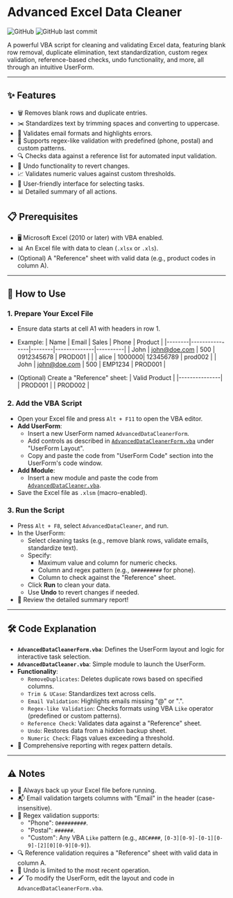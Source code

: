 # Advanced Excel Data Cleaner

![GitHub](https://img.shields.io/badge/license-MIT-blue.svg) ![GitHub last commit](https://img.shields.io/github/last-commit/hhai93/Advanced-Excel-Data-Cleaner)

A powerful VBA script for cleaning and validating Excel data, featuring blank row removal, duplicate elimination, text standardization, custom regex validation, reference-based checks, undo functionality, and more, all through an intuitive UserForm.

---

## ✨ Features
- 🗑️ Removes blank rows and duplicate entries.
- ✂️ Standardizes text by trimming spaces and converting to uppercase.
- 📧 Validates email formats and highlights errors.
- 📱 Supports regex-like validation with predefined (phone, postal) and custom patterns.
- 🔍 Checks data against a reference list for automated input validation.
- 🔄 Undo functionality to revert changes.
- 📈 Validates numeric values against custom thresholds.
- 🎨 User-friendly interface for selecting tasks.
- 📊 Detailed summary of all actions.

## 📋 Prerequisites
- 🖥️ Microsoft Excel (2010 or later) with VBA enabled.
- 📊 An Excel file with data to clean (`.xlsx` or `.xls`).
- (Optional) A "Reference" sheet with valid data (e.g., product codes in column A).

---

## 🚀 How to Use

### 1. Prepare Your Excel File
- Ensure data starts at cell A1 with headers in row 1.
- Example:
  | Name   | Email          | Sales  | Phone        | Product  |
  |--------|----------------|--------|--------------|----------|
  | John   | john@doe.com   | 500    | 0912345678   | PROD001  |
  |        | alice          | 1000000| 123456789    | prod002  |
  | John   | john@doe.com   | 500    | EMP1234      | PROD001  |

- (Optional) Create a "Reference" sheet:
  | Valid Product |
  |---------------|
  | PROD001       |
  | PROD002       |

### 2. Add the VBA Script
- Open your Excel file and press `Alt + F11` to open the VBA editor.
- **Add UserForm**:
  - Insert a new UserForm named `AdvancedDataCleanerForm`.
  - Add controls as described in [`AdvancedDataCleanerForm.vba`](AdvancedDataCleanerForm.vb) under "UserForm Layout".
  - Copy and paste the code from "UserForm Code" section into the UserForm's code window.
- **Add Module**:
  - Insert a new module and paste the code from [`AdvancedDataCleaner.vba`](AdvancedDataCleaner.vba).
- Save the Excel file as `.xlsm` (macro-enabled).

### 3. Run the Script
- Press `Alt + F8`, select `AdvancedDataCleaner`, and run.
- In the UserForm:
  - Select cleaning tasks (e.g., remove blank rows, validate emails, standardize text).
  - Specify:
    - Maximum value and column for numeric checks.
    - Column and regex pattern (e.g., `0#########` for phone).
    - Column to check against the "Reference" sheet.
  - Click **Run** to clean your data.
  - Use **Undo** to revert changes if needed.
- 🎉 Review the detailed summary report!

---

## 🛠️ Code Explanation
- **`AdvancedDataCleanerForm.vba`**: Defines the UserForm layout and logic for interactive task selection.
- **`AdvancedDataCleaner.vba`**: Simple module to launch the UserForm.
- **Functionality**:
  - `RemoveDuplicates`: Deletes duplicate rows based on specified columns.
  - `Trim & UCase`: Standardizes text across cells.
  - `Email Validation`: Highlights emails missing "@" or ".".
  - `Regex-like Validation`: Checks formats using VBA `Like` operator (predefined or custom patterns).
  - `Reference Check`: Validates data against a "Reference" sheet.
  - `Undo`: Restores data from a hidden backup sheet.
  - `Numeric Check`: Flags values exceeding a threshold.
- 🔄 Comprehensive reporting with regex pattern details.

---

## ⚠️ Notes
- 💾 Always back up your Excel file before running.
- 📬 Email validation targets columns with "Email" in the header (case-insensitive).
- 📱 Regex validation supports:
  - "Phone": `0#########`.
  - "Postal": `######`.
  - "Custom": Any VBA `Like` pattern (e.g., `ABC####`, `[0-3][0-9]-[0-1][0-9]-[2][0][0-9][0-9]`).
- 🔍 Reference validation requires a "Reference" sheet with valid data in column A.
- 🔄 Undo is limited to the most recent operation.
- 🖌️ To modify the UserForm, edit the layout and code in `AdvancedDataCleanerForm.vba`.
